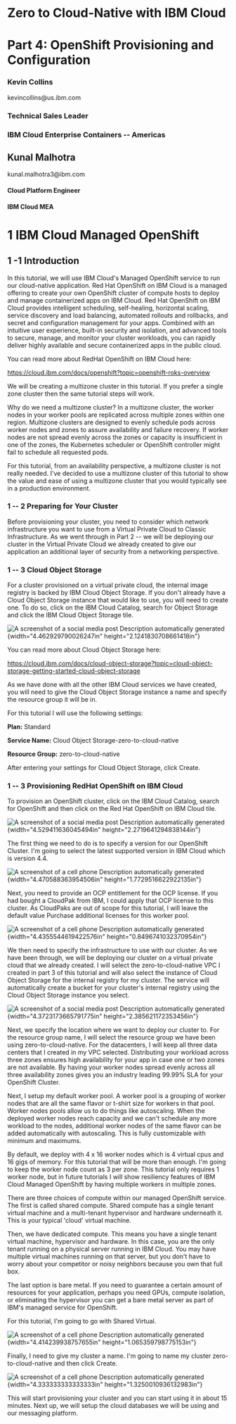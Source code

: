Zero to Cloud-Native with IBM Cloud
===================================

Part 4: OpenShift Provisioning and Configuration
================================================

### 

### **Kevin Collins**

kevincollins\@us.ibm.com

### Technical Sales Leader

### IBM Cloud Enterprise Containers -- Americas

**Kunal Malhotra**
------------------

kunal.malhotra3\@ibm.com

#### Cloud Platform Engineer

#### IBM Cloud MEA

1 IBM Cloud Managed OpenShift
=============================

1 -1 Introduction
-----------------

In this tutorial, we will use IBM Cloud's Managed OpenShift service to
run our cloud-native application. Red Hat OpenShift on IBM Cloud is a
managed offering to create your own OpenShift cluster of compute hosts
to deploy and manage containerized apps on IBM Cloud. Red Hat OpenShift
on IBM Cloud provides intelligent scheduling, self-healing, horizontal
scaling, service discovery and load balancing, automated rollouts and
rollbacks, and secret and configuration management for your apps.
Combined with an intuitive user experience, built-in security and
isolation, and advanced tools to secure, manage, and monitor your
cluster workloads, you can rapidly deliver highly available and secure
containerized apps in the public cloud.

You can read more about RedHat OpenShift on IBM Cloud here:

<https://cloud.ibm.com/docs/openshift?topic=openshift-roks-overview>

We will be creating a multizone cluster in this tutorial. If you prefer
a single zone cluster then the same tutorial steps will work.

Why do we need a multizone cluster? In a multizone cluster, the worker
nodes in your worker pools are replicated across multiple zones within
one region. Multizone clusters are designed to evenly schedule pods
across worker nodes and zones to assure availability and failure
recovery. If worker nodes are not spread evenly across the zones or
capacity is insufficient in one of the zones, the Kubernetes scheduler
or OpenShift controller might fail to schedule all requested pods.

For this tutorial, from an availability perspective, a multizone cluster
is not really needed. I've decided to use a multizone cluster of this
tutorial to show the value and ease of using a multizone cluster that
you would typically see in a production environment.

### 1 -- 2 Preparing for Your Cluster

Before provisioning your cluster, you need to consider which network
infrastructure you want to use from a Virtual Private Cloud to Classic
Infrastructure. As we went through in Part 2 -- we will be deploying our
cluster in the Virtual Private Cloud we already created to give our
application an additional layer of security from a networking
perspective.

### 1 -- 3 Cloud Object Storage

For a cluster provisioned on a virtual private cloud, the internal image
registry is backed by IBM Cloud Object Storage. If you don't already
have a Cloud Object Storage instance that would like to use, you will
need to create one. To do so, click on the IBM Cloud Catalog, search for
Object Storage and click the IBM Cloud Object Storage tile.

![A screenshot of a social media post Description automatically
generated](.//media/image1.png){width="4.462929790026247in"
height="2.1241830708661418in"}

You can read more about Cloud Object Storage here:

<https://cloud.ibm.com/docs/cloud-object-storage?topic=cloud-object-storage-getting-started-cloud-object-storage>

As we have done with all the other IBM Cloud services we have created,
you will need to give the Cloud Object Storage instance a name and
specify the resource group it will be in.

For this tutorial I will use the following settings:

**Plan:** Standard

**Service Name:** Cloud Object Storage-zero-to-cloud-native

**Resource Group:** zero-to-cloud-native

After entering your settings for Cloud Object Storage, click Create.

### 1 -- 3 Provisioning RedHat OpenShift on IBM Cloud

To provision an OpenShift cluster, click on the IBM Cloud Catalog,
search for OpenShift and then click on the Red Hat OpenShift on IBM
Cloud tile.

![A screenshot of a social media post Description automatically
generated](.//media/image2.png){width="4.529411636045494in"
height="2.2719641294838144in"}

The first thing we need to do is to specify a version for our OpenShift
Cluster. I'm going to select the latest supported version in IBM Cloud
which is version 4.4.

![A screenshot of a cell phone Description automatically
generated](.//media/image3.png){width="4.470588363954506in"
height="1.7729516622922135in"}

Next, you need to provide an OCP entitlement for the OCP license. If you
had bought a CloudPak from IBM, I could apply that OCP license to this
cluster. As CloudPaks are out of scope for this tutorial, I will leave
the default value Purchase additional licenses for this worker pool.

![A screenshot of a cell phone Description automatically
generated](.//media/image4.png){width="4.4355544619422576in"
height="0.8496741032370954in"}

We then need to specify the infrastructure to use with our cluster. As
we have been through, we will be deploying our cluster on a virtual
private cloud that we already created. I will select the
zero-to-cloud-native VPC I created in part 3 of this tutorial and will
also select the instance of Cloud Object Storage for the internal
registry for my cluster. The service will automatically create a bucket
for your cluster's internal registry using the Cloud Object Storage
instance you select.

![A screenshot of a social media post Description automatically
generated](.//media/image5.png){width="4.3723173665791775in"
height="2.385621172353456in"}

Next, we specify the location where we want to deploy our cluster to.
For the resource group name, I will select the resource group we have
been using zero-to-cloud-native. For the datacenters, I will keep all
three data centers that I created in my VPC selected. Distributing your
workload across three zones ensures high availability for your app in
case one or two zones are not available. By having your worker nodes
spread evenly across all three availability zones gives you an industry
leading 99.99% SLA for your OpenShift Cluster.

Next, I setup my default worker pool. A worker pool is a grouping of
worker nodes that are all the same flavor or t-shirt size for workers in
that pool. Worker nodes pools allow us to do things like autoscaling.
When the deployed worker nodes reach capacity and we can't schedule any
more workload to the nodes, additional worker nodes of the same flavor
can be added automatically with autoscaling. This is fully customizable
with minimum and maximums.

By default, we deploy with 4 x 16 worker nodes which is 4 virtual cpus
and 16 gigs of memory. For this tutorial that will be more than enough.
I'm going to keep the worker node count as 3 per zone. This tutorial
only requires 1 worker node, but in future tutorials I will show
resiliency features of IBM Cloud Managed OpenShift by having multiple
workers in multiple zones.

There are three choices of compute within our managed OpenShift service.
The first is called shared compute. Shared compute has a single tenant
virtual machine and a multi-tenant hypervisor and hardware underneath
it. This is your typical 'cloud' virtual machine.

Then, we have dedicated compute. This means you have a single tenant
virtual machine, hypervisor and hardware. In this case, you are the only
tenant running on a physical server running in IBM Cloud. You may have
multiple virtual machines running on that server, but you don't have to
worry about your competitor or noisy neighbors because you own that full
box.

The last option is bare metal. If you need to guarantee a certain amount
of resources for your application, perhaps you need GPUs, compute
isolation, or eliminating the hypervisor you can get a bare metal server
as part of IBM's managed service for OpenShift.

For this tutorial, I'm going to go with Shared Virtual.

![A screenshot of a cell phone Description automatically
generated](.//media/image6.png){width="4.414239938757655in"
height="1.065359798775153in"}

Finally, I need to give my cluster a name. I'm going to name my cluster
zero-to-cloud-native and then click Create.

![A screenshot of a cell phone Description automatically
generated](.//media/image7.png){width="4.333333333333333in"
height="1.3250010936132983in"}

This will start provisioning your cluster and you can start using it in
about 15 minutes. Next up, we will setup the cloud databases we will be
using and our messaging platform.
